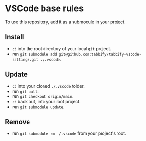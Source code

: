 # VSCode base rules
To use this repository, add it as a submodule in your project.

## Install
- `cd` into the root directory of your local `git` project.
- run `git submodule add git@github.com:tabbify/tabbify-vscode-settings.git ./.vscode`.

## Update
- `cd` into your cloned `./.vscode` folder.
- run `git pull`.
- run `git checkout origin/main`.
- `cd` back out, into your root project.
- run `git submodule update`.

## Remove
- run `git submodule rm ./.vscode` from your project's root.
